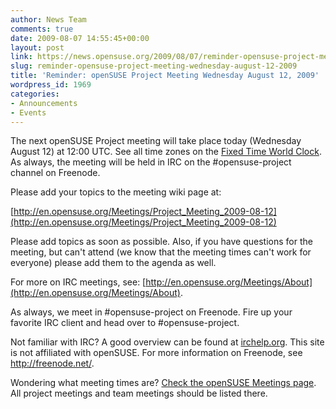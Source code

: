 ```yaml
---
author: News Team
comments: true
date: 2009-08-07 14:55:45+00:00
layout: post
link: https://news.opensuse.org/2009/08/07/reminder-opensuse-project-meeting-wednesday-august-12-2009/
slug: reminder-opensuse-project-meeting-wednesday-august-12-2009
title: 'Reminder: openSUSE Project Meeting Wednesday August 12, 2009'
wordpress_id: 1969
categories:
- Announcements
- Events
---
```


The next openSUSE Project meeting will take place today (Wednesday August 12) at 12:00 UTC. See all time zones on the [Fixed Time World Clock](http://is.gd/26uKE). As always, the meeting will be held in IRC on the #opensuse-project channel on Freenode.





Please add your topics to the meeting wiki page at:





[http://en.opensuse.org/Meetings/Project_Meeting_2009-08-12](http://en.opensuse.org/Meetings/Project_Meeting_2009-08-12)





Please add topics as soon as possible. Also, if you have questions for the meeting, but can't attend (we know that the meeting times can't work for everyone) please add them to the agenda as well.





For more on IRC meetings, see: [http://en.opensuse.org/Meetings/About](http://en.opensuse.org/Meetings/About).





As always, we meet in #opensuse-project on Freenode. Fire up your favorite IRC client and head over to #opensuse-project.





Not familiar with IRC? A good overview can be found at [irchelp.org](http://www.irchelp.org/). This site is not affiliated with openSUSE. For more information on Freenode, see http://freenode.net/.





Wondering what meeting times are? [Check the openSUSE Meetings page](http://en.opensuse.org/Meetings). All project meetings and team meetings should be listed there.
